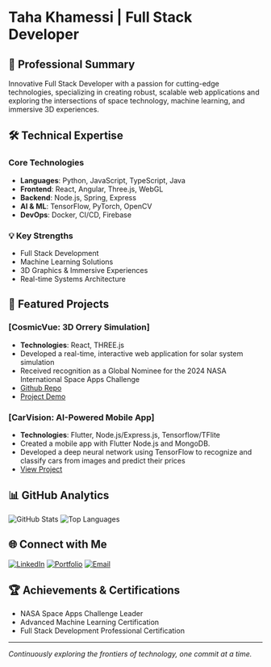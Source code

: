 # Taha Khamessi | Full Stack Developer

## 🚀 Professional Summary

Innovative Full Stack Developer with a passion for cutting-edge technologies, specializing in creating robust, scalable web applications and exploring the intersections of space technology, machine learning, and immersive 3D experiences.

## 🛠 Technical Expertise

### Core Technologies
- **Languages**: Python, JavaScript, TypeScript, Java
- **Frontend**: React, Angular, Three.js, WebGL
- **Backend**: Node.js, Spring, Express
- **AI & ML**: TensorFlow, PyTorch, OpenCV
- **DevOps**: Docker, CI/CD, Firebase

### 💡 Key Strengths
- Full Stack Development
- Machine Learning Solutions
- 3D Graphics & Immersive Experiences
- Real-time Systems Architecture

## 🌟 Featured Projects

### [CosmicVue: 3D Orrery Simulation]
- **Technologies**: React, THREE.js
- Developed a real-time, interactive web application for solar system simulation
- Received recognition as a Global Nominee for the 2024 NASA International Space Apps Challenge
- [Github Repo](https://github.com/khamessitaha/CosmoArchitects)
- [Project Demo](https://cosmicvue.netlify.app/)

### [CarVision: AI-Powered Mobile App]
- **Technologies**: Flutter, Node.js/Express.js, Tensorflow/TFlite
- Created a mobile app with Flutter Node.js and MongoDB.
- Developed a deep neural network using TensorFlow to recognize and classify cars from images and predict their prices
- [View Project](https://github.com/username/project2)

## 📊 GitHub Analytics

![GitHub Stats](https://github-readme-stats.vercel.app/api?username=khamessitaha&show_icons=true&theme=radical)
![Top Languages](https://github-readme-stats.vercel.app/api/top-langs/?username=khamessitaha&layout=compact)

## 🌐 Connect with Me

[![LinkedIn](https://img.shields.io/badge/LinkedIn-Connect-blue?style=for-the-badge&logo=linkedin)](https://linkedin.com/in/taha-khamessi)
[![Portfolio](https://img.shields.io/badge/Portfolio-View-green?style=for-the-badge&logo=firefox)](https://khamessitaha.github.io/)
[![Email](https://img.shields.io/badge/Email-Contact-red?style=for-the-badge&logo=gmail)](mailto:taha.khamessi@gmail.com)

## 🏆 Achievements & Certifications
- NASA Space Apps Challenge Leader
- Advanced Machine Learning Certification
- Full Stack Development Professional Certification

---

*Continuously exploring the frontiers of technology, one commit at a time.*
